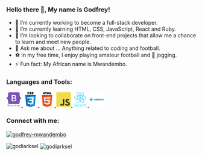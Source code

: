 ### Hello there 👋, My name is Godfrey!

- 🔭 I’m currently working to become a full-stack developer.
- 🌱 I’m currently learning HTML, CSS, JavaScript, React and Ruby.
- 👯 I’m looking to collaborate on front-end projects that allow me a chance to learn and meet new people.
- 💬 Ask me about ... Anything related to coding and football.
- ⚽ In my free time, I enjoy playing amateur football and 🏃 jogging.
- ⚡ Fun fact: My African name is Mwandembo.

<h3 align="left">Languages and Tools:</h3>
<p align="left"> <a href="https://getbootstrap.com" target="_blank" rel="noreferrer"> <img src="https://raw.githubusercontent.com/devicons/devicon/master/icons/bootstrap/bootstrap-plain-wordmark.svg" alt="bootstrap" width="40" height="40"/> </a> <a href="https://www.w3schools.com/css/" target="_blank" rel="noreferrer"> <img src="https://raw.githubusercontent.com/devicons/devicon/master/icons/css3/css3-original-wordmark.svg" alt="css3" width="40" height="40"/> </a> <a href="https://www.w3.org/html/" target="_blank" rel="noreferrer"> <img src="https://raw.githubusercontent.com/devicons/devicon/master/icons/html5/html5-original-wordmark.svg" alt="html5" width="40" height="40"/> </a> <a href="https://developer.mozilla.org/en-US/docs/Web/JavaScript" target="_blank" rel="noreferrer"> <img src="https://raw.githubusercontent.com/devicons/devicon/master/icons/javascript/javascript-original.svg" alt="javascript" width="40" height="40"/> </a> <a href="https://reactjs.org/" target="_blank" rel="noreferrer"> <img src="https://raw.githubusercontent.com/devicons/devicon/master/icons/react/react-original-wordmark.svg" alt="react" width="40" height="40"/> </a> <a href="https://webpack.js.org" target="_blank" rel="noreferrer"> <img src="https://raw.githubusercontent.com/devicons/devicon/d00d0969292a6569d45b06d3f350f463a0107b0d/icons/webpack/webpack-original-wordmark.svg" alt="webpack" width="40" height="40"/> </a> </p>

<h3 align="left">Connect with me:</h3>
<p align="left">
<a href="https://linkedin.com/in/godfrey-mwandembo" target="blank"><img align="center" src="https://raw.githubusercontent.com/rahuldkjain/github-profile-readme-generator/master/src/images/icons/Social/linked-in-alt.svg" alt="godfrey-mwandembo" height="30" width="40" /></a>
</p>

<p><img align="left" src="https://github-readme-stats.vercel.app/api/top-langs?username=godiarksel&show_icons=true&locale=en&layout=compact" alt="godiarksel" /></p>

<p>&nbsp;<img align="center" src="https://github-readme-stats.vercel.app/api?username=godiarksel&show_icons=true&locale=en" alt="godiarksel" /></p>

